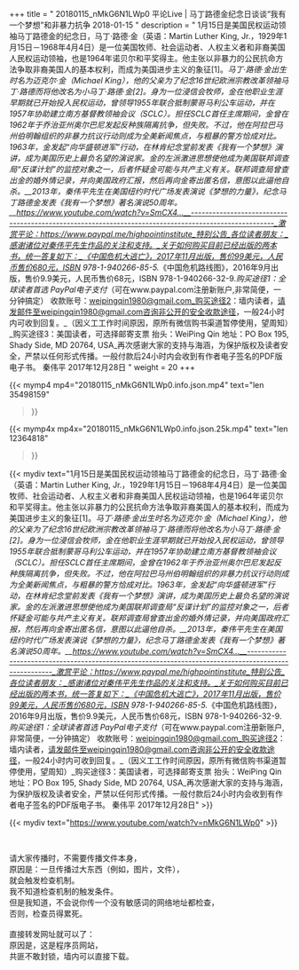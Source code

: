 +++
title = " 20180115_nMkG6N1LWp0 平论Live | 马丁路德金纪念日谈谈“我有一个梦想”和非暴力抗争 2018-01-15 "
description = " 1月15日是美国民权运动领袖马丁路德金的纪念日，马丁·路德·金（英语：Martin Luther King, Jr.，1929年1月15日－1968年4月4日）是一位美国牧师、社会运动者、人权主义者和非裔美国人民权运动领袖，也是1964年诺贝尔和平奖得主。他主张以非暴力的公民抗命方法争取非裔美国人的基本权利，而成为美国进步主义的象征[1]。_马丁·路德·金出生时名为迈克尔·金（Michael King），他的父亲为了纪念16世纪欧洲宗教改革领袖马丁·路德而将他改名为小马丁·路德·金[2]。身为一位浸信会牧师，金在他职业生涯早期就已开始投入民权运动，曾领导1955年联合抵制蒙哥马利公车运动，并在1957年协助建立南方基督教领袖会议（SCLC）。担任SCLC首任主席期间，金曾在1962年于乔治亚州奥尔巴尼发起反种族隔离抗争，但失败。不过，他在阿拉巴马州伯明翰组织的非暴力抗议行动则成为全美新闻焦点，与粗暴的警方恰成对比。1963年，金发起“向华盛顿进军”行动，在林肯纪念堂前发表《我有一个梦想》演讲，成为美国历史上最负名望的演说家。金的左派激进思想使他成为美国联邦调查局“反谍计划”的监控对象之一，后者怀疑金可能与共产主义有关。联邦调查局曾查出金的婚外情记录，并向美国政府汇报，然后再向金寄出匿名信，意图以此逼他自杀。__2013年，秦伟平先生在美国纽约时代广场发表演说《梦想的力量》，纪念马丁路德金发表《我有一个梦想》著名演说50周年。__https://www.youtube.com/watch?v=SmCX4...__-----------------------------------------------------------------------------------------------------_激赏平论：https://www.paypal.me/highpointinstitute_特别公告_各位读者朋友：_感谢诸位对秦伟平先生作品的关注和支持。_关于如何购买目前已经出版的两本书，统一答复如下：_《中国危机大逃亡》，2017年11月出版，售价99美元，人民币售价680元，ISBN 978-1-940266-85-5._《中国危机路线图》，2016年9月出版，售价9.9美元，人民币售价68元，ISBN 978-1-940266-32-9._购买途径1：全球读者首选 PayPal电子支付_（可在www.paypal.com注册新账户,非常简便，一分钟搞定）     收款账号：weipingqin1980@gmail.com_购买途径2：墙内读者，请发邮件至weipingqin1980@gmail.com咨询非公开的安全收款途径，一般24小时内可收到回复。_（因义工工作时间原因，原所有微信购书渠道暂停使用，望周知）_购买途径3：美国读者，可选择邮寄支票     抬头：WeiPing Qin     地址：PO Box 195, Shady Side, MD 20764, USA_再次感谢大家的支持与海涵，为保护版权及读者安全，严禁以任何形式传播。一般付款后24小时内会收到有作者电子签名的PDF版电子书。     秦伟平     2017年12月28日 "
weight = 20
+++

{{< mymp4 mp4="20180115_nMkG6N1LWp0.info.json.mp4" 
text="len 35498159"
>}}

{{< mymp4x  mp4x="20180115_nMkG6N1LWp0.info.json.25k.mp4"
text="len 12364818"
>}}


{{< mydiv text="1月15日是美国民权运动领袖马丁路德金的纪念日，马丁·路德·金（英语：Martin Luther King, Jr.，1929年1月15日－1968年4月4日）是一位美国牧师、社会运动者、人权主义者和非裔美国人民权运动领袖，也是1964年诺贝尔和平奖得主。他主张以非暴力的公民抗命方法争取非裔美国人的基本权利，而成为美国进步主义的象征[1]。_马丁·路德·金出生时名为迈克尔·金（Michael King），他的父亲为了纪念16世纪欧洲宗教改革领袖马丁·路德而将他改名为小马丁·路德·金[2]。身为一位浸信会牧师，金在他职业生涯早期就已开始投入民权运动，曾领导1955年联合抵制蒙哥马利公车运动，并在1957年协助建立南方基督教领袖会议（SCLC）。担任SCLC首任主席期间，金曾在1962年于乔治亚州奥尔巴尼发起反种族隔离抗争，但失败。不过，他在阿拉巴马州伯明翰组织的非暴力抗议行动则成为全美新闻焦点，与粗暴的警方恰成对比。1963年，金发起“向华盛顿进军”行动，在林肯纪念堂前发表《我有一个梦想》演讲，成为美国历史上最负名望的演说家。金的左派激进思想使他成为美国联邦调查局“反谍计划”的监控对象之一，后者怀疑金可能与共产主义有关。联邦调查局曾查出金的婚外情记录，并向美国政府汇报，然后再向金寄出匿名信，意图以此逼他自杀。__2013年，秦伟平先生在美国纽约时代广场发表演说《梦想的力量》，纪念马丁路德金发表《我有一个梦想》著名演说50周年。__https://www.youtube.com/watch?v=SmCX4...__-----------------------------------------------------------------------------------------------------_激赏平论：https://www.paypal.me/highpointinstitute_特别公告_各位读者朋友：_感谢诸位对秦伟平先生作品的关注和支持。_关于如何购买目前已经出版的两本书，统一答复如下：_《中国危机大逃亡》，2017年11月出版，售价99美元，人民币售价680元，ISBN 978-1-940266-85-5._《中国危机路线图》，2016年9月出版，售价9.9美元，人民币售价68元，ISBN 978-1-940266-32-9._购买途径1：全球读者首选 PayPal电子支付_（可在www.paypal.com注册新账户,非常简便，一分钟搞定）     收款账号：weipingqin1980@gmail.com_购买途径2：墙内读者，请发邮件至weipingqin1980@gmail.com咨询非公开的安全收款途径，一般24小时内可收到回复。_（因义工工作时间原因，原所有微信购书渠道暂停使用，望周知）_购买途径3：美国读者，可选择邮寄支票     抬头：WeiPing Qin     地址：PO Box 195, Shady Side, MD 20764, USA_再次感谢大家的支持与海涵，为保护版权及读者安全，严禁以任何形式传播。一般付款后24小时内会收到有作者电子签名的PDF版电子书。     秦伟平     2017年12月28日" >}}
<br>

{{< mydiv text="https://www.youtube.com/watch?v=nMkG6N1LWp0" >}}


<br>

请大家传播时，不需要传播文件本身，<br>
原因是：一旦传播过大东西（例如，图片，文件），<br>
就会触发检查机制。<br>
我不知道检查机制的触发条件。<br>
但是我知道，不会说你传一个没有敏感词的网络地址都检查，<br>
否则，检查员得累死。<br><br>
直接转发网址就可以了：<br>
原因是，这是程序员网站，<br>
共匪不敢封锁，墙内可以直接下载。


